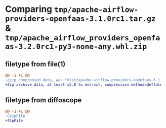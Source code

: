 # Comparing `tmp/apache-airflow-providers-openfaas-3.1.0rc1.tar.gz` & `tmp/apache_airflow_providers_openfaas-3.2.0rc1-py3-none-any.whl.zip`

## filetype from file(1)

```diff
@@ -1 +1 @@
-gzip compressed data, was "dist/apache-airflow-providers-openfaas-3.1.0rc1.tar", last modified: Tue Nov 15 00:15:12 2022, max compression
+Zip archive data, at least v2.0 to extract, compression method=deflate
```

## filetype from diffoscope

```diff
@@ -1 +1 @@
-GzipFile
+ZipFile
```

